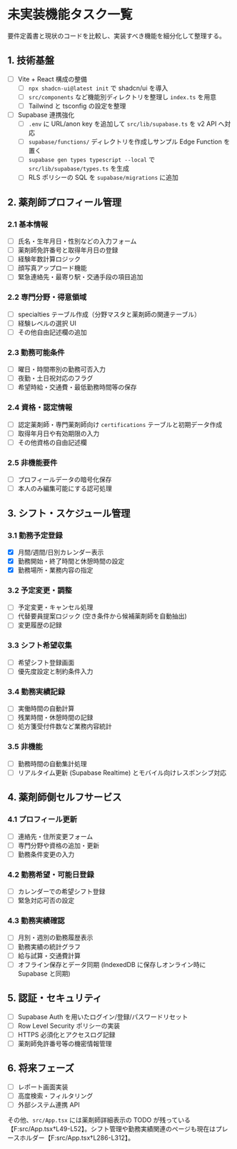 # 未実装機能タスク一覧

要件定義書と現状のコードを比較し、実装すべき機能を細分化して整理する。

## 1. 技術基盤

- [ ] Vite + React 構成の整備
  - [ ] `npx shadcn-ui@latest init` で shadcn/ui を導入
  - [ ] `src/components` など機能別ディレクトリを整理し `index.ts` を用意
  - [ ] Tailwind と tsconfig の設定を整理
- [ ] Supabase 連携強化
  - [ ] `.env` に URL/anon key を追加して `src/lib/supabase.ts` を v2 API へ対応
  - [ ] `supabase/functions/` ディレクトリを作成しサンプル Edge Function を置く
  - [ ] `supabase gen types typescript --local` で `src/lib/supabase/types.ts` を生成
  - [ ] RLS ポリシーの SQL を `supabase/migrations` に追加

## 2. 薬剤師プロフィール管理

### 2.1 基本情報
- [ ] 氏名・生年月日・性別などの入力フォーム
- [ ] 薬剤師免許番号と取得年月日の登録
- [ ] 経験年数計算ロジック
- [ ] 顔写真アップロード機能
- [ ] 緊急連絡先・最寄り駅・交通手段の項目追加

### 2.2 専門分野・得意領域
- [ ] specialties テーブル作成（分野マスタと薬剤師の関連テーブル）
- [ ] 経験レベルの選択 UI
- [ ] その他自由記述欄の追加

### 2.3 勤務可能条件
- [ ] 曜日・時間帯別の勤務可否入力
- [ ] 夜勤・土日祝対応のフラグ
- [ ] 希望時給・交通費・最低勤務時間等の保存

### 2.4 資格・認定情報
- [ ] 認定薬剤師・専門薬剤師向け `certifications` テーブルと初期データ作成
- [ ] 取得年月日や有効期限の入力
- [ ] その他資格の自由記述欄

### 2.5 非機能要件
- [ ] プロフィールデータの暗号化保存
- [ ] 本人のみ編集可能にする認可処理

## 3. シフト・スケジュール管理

### 3.1 勤務予定登録
- [x] 月間/週間/日別カレンダー表示
- [x] 勤務開始・終了時間と休憩時間の設定
- [x] 勤務場所・業務内容の指定

### 3.2 予定変更・調整
- [ ] 予定変更・キャンセル処理
- [ ] 代替要員提案ロジック (空き条件から候補薬剤師を自動抽出)
- [ ] 変更履歴の記録

### 3.3 シフト希望収集
- [ ] 希望シフト登録画面
- [ ] 優先度設定と制約条件入力

### 3.4 勤務実績記録
- [ ] 実働時間の自動計算
- [ ] 残業時間・休憩時間の記録
- [ ] 処方箋受付件数など業務内容統計

### 3.5 非機能
- [ ] 勤務時間の自動集計処理
- [ ] リアルタイム更新 (Supabase Realtime) とモバイル向けレスポンシブ対応

## 4. 薬剤師側セルフサービス

### 4.1 プロフィール更新
- [ ] 連絡先・住所変更フォーム
- [ ] 専門分野や資格の追加・更新
- [ ] 勤務条件変更の入力

### 4.2 勤務希望・可能日登録
- [ ] カレンダーでの希望シフト登録
- [ ] 緊急対応可否の設定

### 4.3 勤務実績確認
- [ ] 月別・週別の勤務履歴表示
- [ ] 勤務実績の統計グラフ
- [ ] 給与試算・交通費計算
- [ ] オフライン保存とデータ同期 (IndexedDB に保存しオンライン時に Supabase と同期)

## 5. 認証・セキュリティ

- [ ] Supabase Auth を用いたログイン/登録/パスワードリセット
- [ ] Row Level Security ポリシーの実装
- [ ] HTTPS 必須化とアクセスログ記録
- [ ] 薬剤師免許番号等の機密情報管理

## 6. 将来フェーズ

- [ ] レポート画面実装
- [ ] 高度検索・フィルタリング
- [ ] 外部システム連携 API

その他、`src/App.tsx` には薬剤師詳細表示の TODO が残っている【F:src/App.tsx†L49-L52】。シフト管理や勤務実績関連のページも現在はプレースホルダー【F:src/App.tsx†L286-L312】。
